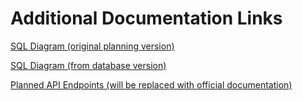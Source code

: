 # Additional Documentation Links

[SQL Diagram (original planning version)](https://lucid.app/lucidchart/invitations/accept/inv_b09d9b12-6b26-48fb-9c0d-d5843b4e7a70?viewport_loc=289%2C30%2C1118%2C1216%2C0_0)

[SQL Diagram (from database version)](https://drive.google.com/file/d/19k9Of_XsQ3HbChFjCgsZl0yjf_S-FafL/view?usp=sharing)

[Planned API Endpoints (will be replaced with official documentation)](https://docs.google.com/document/d/191PlydLRPJuiOLbE9Zd6xbn4kOM-hsY21MtlPj1Xhb8/edit?usp=sharing)
